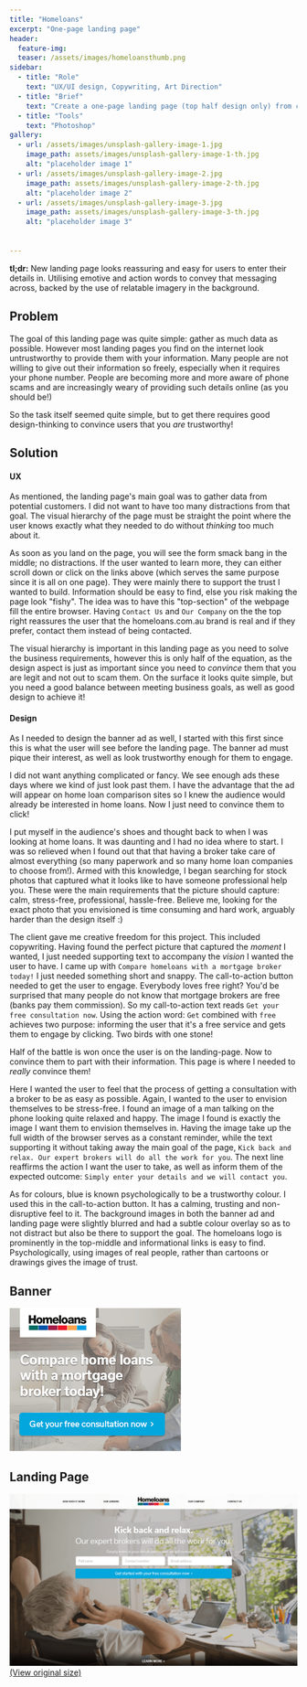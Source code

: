```yaml
---
title: "Homeloans"
excerpt: "One-page landing page"
header:
  feature-img:
  teaser: /assets/images/homeloansthumb.png
sidebar:
  - title: "Role"
    text: "UX/UI design, Copywriting, Art Direction"
  - title: "Brief"
    text: "Create a one-page landing page (top half design only) from click through banner ads that prompts user action"
  - title: "Tools"
    text: "Photoshop"
gallery:
  - url: /assets/images/unsplash-gallery-image-1.jpg
    image_path: assets/images/unsplash-gallery-image-1-th.jpg
    alt: "placeholder image 1"
  - url: /assets/images/unsplash-gallery-image-2.jpg
    image_path: assets/images/unsplash-gallery-image-2-th.jpg
    alt: "placeholder image 2"
  - url: /assets/images/unsplash-gallery-image-3.jpg
    image_path: assets/images/unsplash-gallery-image-3-th.jpg
    alt: "placeholder image 3"


---
```


**tl;dr:**  New landing page looks reassuring and easy for users to enter their details in. Utilising emotive and action words to convey that messaging across, backed by the use of relatable imagery in the background.

Problem
------------
The goal of this landing page was quite simple: gather as much data as possible. However most landing pages you find on the internet look untrustworthy to provide them with your information. Many people are not willing to give out their information so freely, especially when it requires your phone number. People are becoming more and more aware of phone scams and are increasingly weary of providing such details online (as you should be!)

So the task itself seemed quite simple, but to get there requires good design-thinking to convince users that you *are* trustworthy!

Solution
------------
#### UX
As mentioned, the landing page's main goal was to gather data from potential customers. I did not want to have too many distractions from that goal. The visual hierarchy of the page must be straight the point where the user knows exactly what they needed to do without *thinking* too much about it.

As soon as you land on the page, you will see the form smack bang in the middle; no distractions. If the user wanted to learn more, they can either scroll down or click on the links above (which serves the same purpose since it is all on one page). They were mainly there to support the trust I wanted to build. Information should be easy to find, else you risk making the page look "fishy". The idea was to have this "top-section" of the webpage fill the entire browser. Having `Contact Us` and `Our Company` on the the top right reassures the user that the homeloans.com.au brand is real and if they prefer, contact them instead of being contacted.

The visual hierarchy is important in this landing page as you need to solve the business requirements, however this is only half of the equation, as the design aspect is just as important since you need to *convince* them that you are legit and not out to scam them. On the surface it looks quite simple, but you need a good balance between meeting business goals, as well as good design to achieve it!

#### Design
As I needed to design the banner ad as well, I started with this first since this is what the user will see before the landing page. The banner ad must pique their interest, as well as look trustworthy enough for them to engage.

I did not want anything complicated or fancy. We see enough ads these days where we kind of just look past them. I have the advantage that the ad will appear on home loan comparison sites so I knew the audience would already be interested in home loans. Now I just need to convince them to click!

I put myself in the audience's shoes and thought back to when I was looking at home loans. It was daunting and I had no idea where to start. I was so relieved when I found out that that having a broker take care of almost everything (so many paperwork and so many home loan companies to choose from!). Armed with this knowledge, I began searching for stock photos that captured what it looks like to have someone professional help you. These were the main requirements that the picture should capture: calm, stress-free, professional, hassle-free. Believe me, looking for the exact photo that you envisioned is time consuming and hard work, arguably harder than the design itself :)

The client gave me creative freedom for this project. This included copywriting. Having found the perfect picture that captured the *moment* I wanted, I just needed supporting text to accompany the *vision* I wanted the user to have. I came up with `Compare homeloans with a mortgage broker today!` I just needed something short and snappy. The call-to-action button needed to get the user to engage. Everybody loves free right? You'd be surprised that many people do not know that mortgage brokers are free (banks pay them commission). So my call-to-action text reads `Get your free consultation now`. Using the action word: `Get` combined with `free` achieves two purpose: informing the user that it's a free service and gets them to engage by clicking. Two birds with one stone!

Half of the battle is won once the user is on the landing-page. Now to convince them to part with their information. This page is where I needed to *really* convince them!

Here I wanted the user to feel that the process of getting a consultation with a broker to be as easy as possible. Again, I wanted to the user to envision themselves to be stress-free. I found an image of a man talking on the phone looking quite relaxed and happy. The image I found is exactly the image I want them to envision themselves in. Having the image take up the full width of the browser serves as a constant reminder, while the text supporting it without taking away the main goal of the page, `Kick back and relax. Our expert brokers will do all the work for you`. The next line reaffirms the action I want the user to take, as well as inform them of the expected outcome: `Simply enter your details and we will contact you`.

As for colours, blue is known psychologically to be a trustworthy colour. I used this in the call-to-action button. It has a calming, trusting and non-disruptive feel to it. The background images in both the banner ad and landing page were slightly blurred and had a subtle colour overlay so as to not distract but also be there to support the goal. The homeloans logo is prominently in the top-middle and informational links is easy to find. Psychologically, using images of real people, rather than cartoons or drawings gives the image of trust.

Banner
---------
![homeloans banner ad](/assets/images/homeloans-banner.png "homeloans banner ad")

Landing Page
--------------------
![homeloans landing page](/assets/images/homeloans-landing.png "homeloans landing page")
[(View original size)](/assets/images/homeloans-landing.png)

